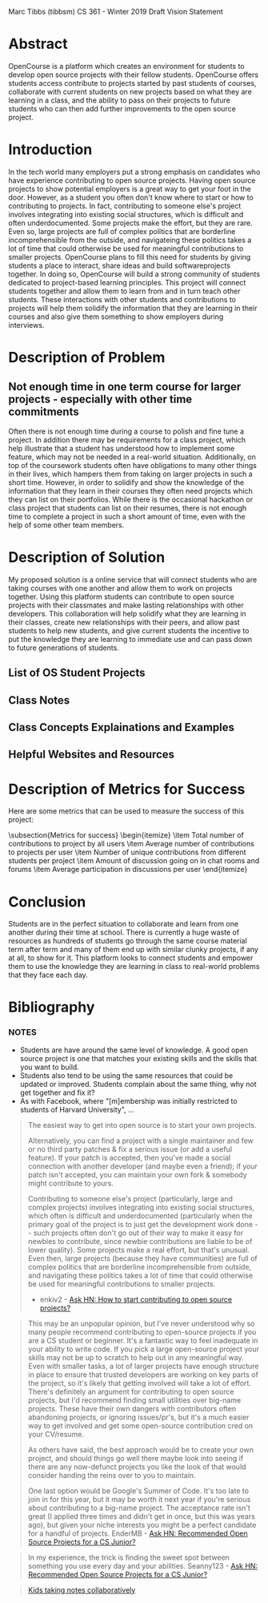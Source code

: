 Marc Tibbs (tibbsm)
CS 361 - Winter 2019
Draft Vision Statement


# Abstract
OpenCourse is a platform which creates an environment for students to develop open source projects with their fellow students. OpenCourse offers students access contribute to projects started by past students of courses, collaborate with current students on new projects based on what they are learning in a class, and the ability to pass on their projects to future students who can then add further improvements to the open source project.

# Introduction
In the tech world many employers put a strong emphasis on candidates who have experience contributing to open source projects. Having open source projects to show potential employers is a great way to get your foot in the door. However, as a student you often don't know where to start or how to contributing to projects. In fact, contributing to someone else's project involves integrating into existing social structures, which is difficult and often underdocumented. Some projects make the effort, but they are rare. Even so, large projects are full of complex politics that are borderline incomprehensible from the outside, and navigateing these politics takes a lot of time that could otherwise be used for meaningful contributions to smaller projects. OpenCourse plans to fill this need for students by giving students a place to interact, share ideas and build softwareprojects together. In doing so, OpenCourse will build a strong community of students dedicated to project-based learning principles. This project will connect students together and allow them to learn from and in turn teach other students. These interactions with other students and contributions to projects will help them solidify the information that they are learning in their courses and also give them something to show employers during interviews.

# Description of Problem

## Not enough time in one term course for larger projects - especially with other time commitments
Often there is not enough time during a course to polish and fine tune a project. In addition there may be requirements for a class project, which help illustrate that a student has understood how to implement some feature, which may not be needed in a real-world situation. Additionally, on top of the coursework students often have obligations to many other things in their lives, which hampers them from taking on larger projects in such a short time. However, in order to solidify and show the knowledge of the information that they learn in their courses they often need projects which they can list on their portfolios. While there is the occasional hackathon or class project that students can list on their resumes, there is not enough time to complete a project in such a short amount of time, even with the help of some other team members.

# Description of Solution

My proposed solution is a online service that will connect students who are taking courses with one another and allow them to work on projects together. Using this platform students can contribute to open source projects with their classmates and make lasting relationships with other developers. This collaboration will help solidify what they are learning in their classes, create new relationships with their peers, and allow past students to help new students, and give current students the incentive to put the knowledge they are learning to immediate use and can pass down to future generations of students.
## List of OS Student Projects

## Class Notes

## Class Concepts Explainations and Examples

## Helpful Websites and Resources

# Description of Metrics for Success
Here are some metrics that can be used to measure the success of this project:

\subsection{Metrics for success}
\begin{itemize}
    \item Total number of contributions to project by all users
    \item Average number of contributions to projects per user
    \item Number of unique contributions from different students per project
    \item Amount of discussion going on in chat rooms and forums
    \item Average participation in discussions per user
\end{itemize}
 
# Conclusion 
Students are in the perfect situation to collaborate and learn from one another during their time at school. There is currently a huge waste of resources as hundreds of students go through the same course material term after term and many of them end up with similar clunky projects, if any at all, to show for it. This platform looks to connect students and empower them to use the knowledge they are learning in class to real-world problems that they face each day.

# Bibliography

### NOTES

- Students are have around the same level of knowledge. A good open source project is one that matches your existing skills and the skills that you want to build.
- Students also tend to be using the same resources that could be updated or improved. Students complain about the same thing, why not get together and fix it?
- As with Facebook, where "[m]embership was initially restricted to students of Harvard University", ...

> The easiest way to get into open source is to start your own projects. 
>
> Alternatively, you can find a project with a single maintainer and few or no third party patches & fix a serious issue (or add a useful feature). If your patch is accepted, then you've made a social connection with another developer (and maybe even a friend); if your patch isn't accepted, you can maintain your own fork & somebody might contribute to yours.
>
> Contributing to someone else's project (particularly, large and complex projects) involves integrating into existing social structures, which often is difficult and underdocumented (particularly when the primary goal of the project is to just get the development work done -- such projects often don't go out of their way to make it easy for newbies to contribute, since newbie contributions are liable to be of lower quality). Some projects make a real effort, but that's unusual. Even then, large projects (because they have communities) are full of complex politics that are borderline incomprehensible from outside, and navigating these politics takes a lot of time that could otherwise be used for meaningful contributions to smaller projects.
> - enkiv2 - [Ask HN: How to start contributing to open source projects?](https://news.ycombinator.com/item?id=18325859)

> This may be an unpopular opinion, but I've never understood why so many people recommend contributing to open-source projects if you are a CS student or beginner. It's a fantastic way to feel inadequate in your ability to write code. If you pick a large open-source project your skills may not be up to scratch to help out in any meaningful way. Even with smaller tasks, a lot of larger projects have enough structure in place to ensure that trusted developers are working on key parts of the project, so it's likely that getting involved will take a lot of effort.
There's definitely an argument for contributing to open source projects, but I'd recommend finding small utilities over big-name projects. These have their own dangers with contributors often abandoning projects, or ignoring issues/pr's, but it's a much easier way to get involved and get some open-source contribution cred on your CV/resume.
>
> As others have said, the best approach would be to create your own project, and should things go well there maybe look into seeing if there are any now-defunct projects you like the look of that would consider handing the reins over to you to maintain.
>
> One last option would be Google's Summer of Code. It's too late to join in for this year, but it may be worth it next year if you're serious about contributing to a big-name project. The acceptance rate isn't great (I applied three times and didn't get in once, but this was years ago), but given your niche interests you might be a perfect candidate for a handful of projects.
> EnderMB - [Ask HN: Recommended Open Source Projects for a CS Junior?](https://news.ycombinator.com/item?id=17400582)

> In my experience, the trick is finding the sweet spot between something you use every day and your abilities.
> Seanny123 - [Ask HN: Recommended Open Source Projects for a CS Junior?](https://news.ycombinator.com/item?id=17400582)

> [Kids taking notes collaboratively](https://twitter.com/mckellogs/status/811339472205910016?lang=en) 
